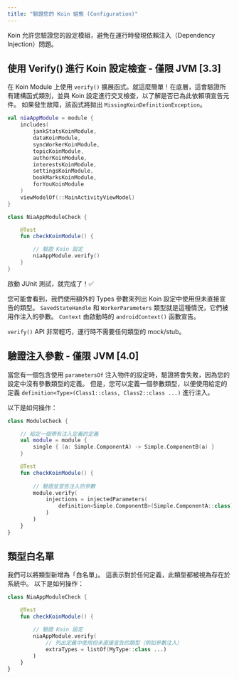 ```yaml
---
title: "驗證您的 Koin 組態 (Configuration)"
---
```

Koin 允許您驗證您的設定模組，避免在運行時發現依賴注入（Dependency Injection）問題。

## 使用 Verify() 進行 Koin 設定檢查 - 僅限 JVM [3.3]

在 Koin Module 上使用 `verify()` 擴展函式。就這麼簡單！在底層，這會驗證所有建構函式類別，並與 Koin 設定進行交叉檢查，以了解是否已為此依賴項宣告元件。 如果發生故障，該函式將拋出 `MissingKoinDefinitionException`。

```kotlin
val niaAppModule = module {
    includes(
        jankStatsKoinModule,
        dataKoinModule,
        syncWorkerKoinModule,
        topicKoinModule,
        authorKoinModule,
        interestsKoinModule,
        settingsKoinModule,
        bookMarksKoinModule,
        forYouKoinModule
    )
    viewModelOf(::MainActivityViewModel)
}
```

```kotlin
class NiaAppModuleCheck {

    @Test
    fun checkKoinModule() {

        // 驗證 Koin 設定
        niaAppModule.verify()
    }
}
```

啟動 JUnit 測試，就完成了！✅

您可能會看到，我們使用額外的 Types 參數來列出 Koin 設定中使用但未直接宣告的類型。 `SavedStateHandle` 和 `WorkerParameters` 類型就是這種情況，它們被用作注入的參數。 `Context` 由啟動時的 `androidContext()` 函數宣告。

`verify()` API 非常輕巧，運行時不需要任何類型的 mock/stub。

## 驗證注入參數 - 僅限 JVM [4.0]

當您有一個包含使用 `parametersOf` 注入物件的設定時，驗證將會失敗，因為您的設定中沒有參數類型的定義。
但是，您可以定義一個參數類型，以便使用給定的定義 `definition<Type>(Class1::class, Class2::class ...)` 進行注入。

以下是如何操作：

```kotlin
class ModuleCheck {

    // 給定一個帶有注入定義的定義
    val module = module {
        single { (a: Simple.ComponentA) -> Simple.ComponentB(a) }
    }

    @Test
    fun checkKoinModule() {
        
        // 驗證並宣告注入的參數
        module.verify(
            injections = injectedParameters(
                definition<Simple.ComponentB>(Simple.ComponentA::class)
            )
        )
    }
}
```

## 類型白名單

我們可以將類型新增為「白名單」。 這表示對於任何定義，此類型都被視為存在於系統中。 以下是如何操作：

```kotlin
class NiaAppModuleCheck {

    @Test
    fun checkKoinModule() {

        // 驗證 Koin 設定
        niaAppModule.verify(
            // 列出定義中使用但未直接宣告的類型（例如參數注入）
            extraTypes = listOf(MyType::class ...)
        )
    }
}
```